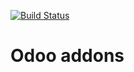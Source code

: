 [![Build Status](https://travis-ci.org/treytux/trey-addons.svg?branch=15.0)](https://travis-ci.org/treytux/trey-addons)

# Odoo addons
